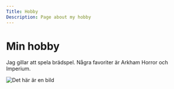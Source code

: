 ```yaml
---
Title: Hobby
Description: Page about my hobby
---
```


Min hobby
==================

Jag gillar att spela brädspel. Några favoriter är Arkham Horror och Imperium.

![Det här är en bild](%base_url%/image/leaf_256x256.png)